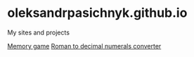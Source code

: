 # oleksandrpasichnyk.github.io

My sites and projects

[Memory game](https://oleksandrpasichnyk.github.io/memory_game/)
[Roman to decimal numerals converter](https://oleksandrpasichnyk.github.io/roman_converter/)
